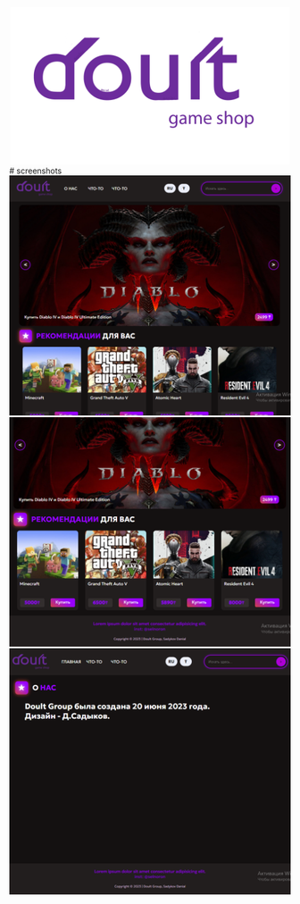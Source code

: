 <div align="center">
  <img src='logo.png' style="width:500px">
</div>
# screenshots
<div align="center">
  <img src='png1.png'>
</div>
<div align="center">
  <img src='png2.png'>
</div>
<div align="center">
  <img src='png3.png'>
</div>
